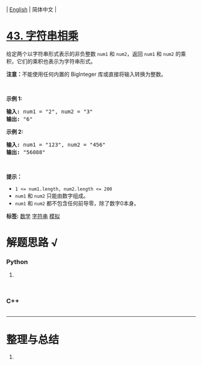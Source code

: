 | [English](README_EN.md) | 简体中文 |

# [43. 字符串相乘](https://leetcode.cn/problems/multiply-strings)
<p>给定两个以字符串形式表示的非负整数&nbsp;<code>num1</code>&nbsp;和&nbsp;<code>num2</code>，返回&nbsp;<code>num1</code>&nbsp;和&nbsp;<code>num2</code>&nbsp;的乘积，它们的乘积也表示为字符串形式。</p>

<p><strong>注意：</strong>不能使用任何内置的 BigInteger 库或直接将输入转换为整数。</p>

<p>&nbsp;</p>

<p><strong>示例 1:</strong></p>

<pre>
<strong>输入:</strong> num1 = "2", num2 = "3"
<strong>输出:</strong> "6"</pre>

<p><strong>示例&nbsp;2:</strong></p>

<pre>
<strong>输入:</strong> num1 = "123", num2 = "456"
<strong>输出:</strong> "56088"</pre>

<p>&nbsp;</p>

<p><strong>提示：</strong></p>

<ul>
	<li><code>1 &lt;= num1.length, num2.length &lt;= 200</code></li>
	<li><code>num1</code>&nbsp;和 <code>num2</code>&nbsp;只能由数字组成。</li>
	<li><code>num1</code>&nbsp;和 <code>num2</code>&nbsp;都不包含任何前导零，除了数字0本身。</li>
</ul>

**标签:**  [数学](https://leetcode.cn/tag/math) [字符串](https://leetcode.cn/tag/string) [模拟](https://leetcode.cn/tag/simulation) 
# 解题思路 √

### Python

1. 

```python

```


```python

```

### C++

```cpp

```

---



# 整理与总结

1. 